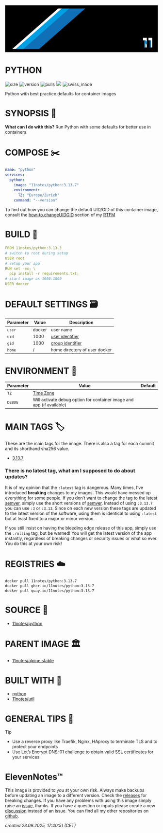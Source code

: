 ![banner](https://github.com/11notes/defaults/blob/main/static/img/banner.png?raw=true)

# PYTHON
![size](https://img.shields.io/docker/image-size/11notes/python/3.13.7?color=0eb305)![5px](https://github.com/11notes/defaults/blob/main/static/img/transparent5x2px.png?raw=true)![version](https://img.shields.io/docker/v/11notes/python/3.13.7?color=eb7a09)![5px](https://github.com/11notes/defaults/blob/main/static/img/transparent5x2px.png?raw=true)![pulls](https://img.shields.io/docker/pulls/11notes/python?color=2b75d6)![5px](https://github.com/11notes/defaults/blob/main/static/img/transparent5x2px.png?raw=true)[<img src="https://img.shields.io/github/issues/11notes/docker-PYTHON?color=7842f5">](https://github.com/11notes/docker-PYTHON/issues)![5px](https://github.com/11notes/defaults/blob/main/static/img/transparent5x2px.png?raw=true)![swiss_made](https://img.shields.io/badge/Swiss_Made-FFFFFF?labelColor=FF0000&logo=data:image/svg%2bxml;base64,PHN2ZyB2ZXJzaW9uPSIxIiB3aWR0aD0iNTEyIiBoZWlnaHQ9IjUxMiIgdmlld0JveD0iMCAwIDMyIDMyIiB4bWxucz0iaHR0cDovL3d3dy53My5vcmcvMjAwMC9zdmciPgogIDxyZWN0IHdpZHRoPSIzMiIgaGVpZ2h0PSIzMiIgZmlsbD0idHJhbnNwYXJlbnQiLz4KICA8cGF0aCBkPSJtMTMgNmg2djdoN3Y2aC03djdoLTZ2LTdoLTd2LTZoN3oiIGZpbGw9IiNmZmYiLz4KPC9zdmc+)

Python with best practice defaults for container images

# SYNOPSIS 📖
**What can I do with this?** Run Python with some defaults for better use in containers.

# COMPOSE ✂️
```yaml
name: "python"
services:
  python:
    image: "11notes/python:3.13.7"
    environment:
      TZ: "Europe/Zurich"
    command: "--version"
```
To find out how you can change the default UID/GID of this container image, consult the [how-to.changeUIDGID](https://github.com/11notes/RTFM/blob/main/linux/container/image/11notes/how-to.changeUIDGID.md#change-uidgid-the-correct-way) section of my [RTFM](https://github.com/11notes/RTFM)

# BUILD 🚧
```yaml
FROM 11notes/python:3.13.3
# switch to root during setup
USER root
# setup your app
RUN set -ex; \
  pip install -r requirements.txt;
# start image as 1000:1000
USER docker
```

# DEFAULT SETTINGS 🗃️
| Parameter | Value | Description |
| --- | --- | --- |
| `user` | docker | user name |
| `uid` | 1000 | [user identifier](https://en.wikipedia.org/wiki/User_identifier) |
| `gid` | 1000 | [group identifier](https://en.wikipedia.org/wiki/Group_identifier) |
| `home` | / | home directory of user docker |

# ENVIRONMENT 📝
| Parameter | Value | Default |
| --- | --- | --- |
| `TZ` | [Time Zone](https://en.wikipedia.org/wiki/List_of_tz_database_time_zones) | |
| `DEBUG` | Will activate debug option for container image and app (if available) | |

# MAIN TAGS 🏷️
These are the main tags for the image. There is also a tag for each commit and its shorthand sha256 value.

* [3.13.7](https://hub.docker.com/r/11notes/python/tags?name=3.13.7)

### There is no latest tag, what am I supposed to do about updates?
It is of my opinion that the ```:latest``` tag is dangerous. Many times, I’ve introduced **breaking** changes to my images. This would have messed up everything for some people. If you don’t want to change the tag to the latest [semver](https://semver.org/), simply use the short versions of [semver](https://semver.org/). Instead of using ```:3.13.7``` you can use ```:3``` or ```:3.13```. Since on each new version these tags are updated to the latest version of the software, using them is identical to using ```:latest``` but at least fixed to a major or minor version.

If you still insist on having the bleeding edge release of this app, simply use the ```:rolling``` tag, but be warned! You will get the latest version of the app instantly, regardless of breaking changes or security issues or what so ever. You do this at your own risk!

# REGISTRIES ☁️
```
docker pull 11notes/python:3.13.7
docker pull ghcr.io/11notes/python:3.13.7
docker pull quay.io/11notes/python:3.13.7
```

# SOURCE 💾
* [11notes/python](https://github.com/11notes/docker-PYTHON)

# PARENT IMAGE 🏛️
* [11notes/alpine:stable](https://hub.docker.com/r/11notes/alpine)

# BUILT WITH 🧰
* [python](https://github.com/python/cpython)
* [11notes/util](https://github.com/11notes/docker-util)

# GENERAL TIPS 📌
> [!TIP]
>* Use a reverse proxy like Traefik, Nginx, HAproxy to terminate TLS and to protect your endpoints
>* Use Let’s Encrypt DNS-01 challenge to obtain valid SSL certificates for your services

# ElevenNotes™️
This image is provided to you at your own risk. Always make backups before updating an image to a different version. Check the [releases](https://github.com/11notes/docker-python/releases) for breaking changes. If you have any problems with using this image simply raise an [issue](https://github.com/11notes/docker-python/issues), thanks. If you have a question or inputs please create a new [discussion](https://github.com/11notes/docker-python/discussions) instead of an issue. You can find all my other repositories on [github](https://github.com/11notes?tab=repositories).

*created 23.09.2025, 17:40:51 (CET)*